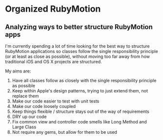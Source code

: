 # Organized RubyMotion
## Analyzing ways to better structure RubyMotion apps

I'm currently spending a lot of time looking for the best way to structure RubyMotion applications so classes follow the single responsibility principle (or at least as close as possible), without moving too far away from how traditional iOS and OS X projects are structured.

My aims are:

1. Have all classes follow as closely with the single responsibility principle as possible
2. Keep within Apple's design patterns, trying to just extend them, not replace them
3. Make our code easier to test with unit tests
4. Make our code loosely coupled
5. Keep things flexible / structure stays out of the way of requirements
6. DRY up our code
7. Fix common view and controller code smells like Long Method and Large Class
8. Not require any gems, but allow for them to be used